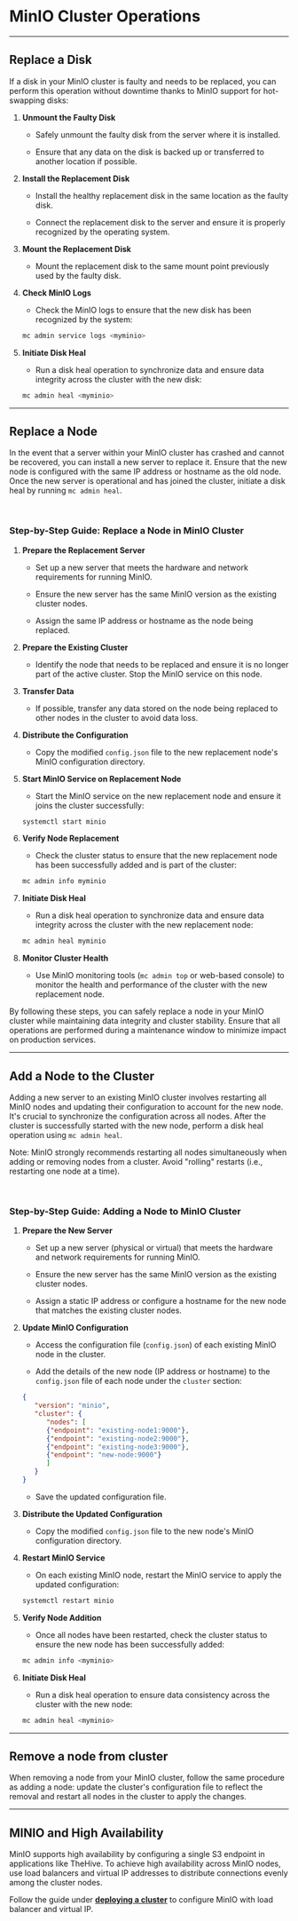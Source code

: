 # MinIO Cluster Operations

---

## Replace a Disk

If a disk in your MinIO cluster is faulty and needs to be replaced, you can perform this operation without downtime thanks to MinIO support for hot-swapping disks:

1. **Unmount the Faulty Disk**
   
      - Safely unmount the faulty disk from the server where it is installed.

      - Ensure that any data on the disk is backed up or transferred to another location if possible.

2. **Install the Replacement Disk**
   
      - Install the healthy replacement disk in the same location as the faulty disk.
      
      - Connect the replacement disk to the server and ensure it is properly recognized by the operating system.

3. **Mount the Replacement Disk**
   
      - Mount the replacement disk to the same mount point previously used by the faulty disk.

4. **Check MinIO Logs**
   
      - Check the MinIO logs to ensure that the new disk has been recognized by the system:
      ```bash
      mc admin service logs <myminio>
      ```

5. **Initiate Disk Heal**
   
      - Run a disk heal operation to synchronize data and ensure data integrity across the cluster with the new disk:
      ```bash
      mc admin heal <myminio>
      ```

---

## Replace a Node

In the event that a server within your MinIO cluster has crashed and cannot be recovered, you can install a new server to replace it. Ensure that the new node is configured with the same IP address or hostname as the old node. Once the new server is operational and has joined the cluster, initiate a disk heal by running `mc admin heal`.

&nbsp;

### Step-by-Step Guide: Replace a Node in MinIO Cluster

1. **Prepare the Replacement Server**

      - Set up a new server that meets the hardware and network requirements for running MinIO.

      - Ensure the new server has the same MinIO version as the existing cluster nodes.

      - Assign the same IP address or hostname as the node being replaced.

2. **Prepare the Existing Cluster**

      - Identify the node that needs to be replaced and ensure it is no longer part of the active cluster. Stop the MinIO service on this node.

3. **Transfer Data**

      - If possible, transfer any data stored on the node being replaced to other nodes in the cluster to avoid data loss.

4. **Distribute the Configuration**

      - Copy the modified `config.json` file to the new replacement node's MinIO configuration directory.

5. **Start MinIO Service on Replacement Node**

      - Start the MinIO service on the new replacement node and ensure it joins the cluster successfully:
      ```bash
      systemctl start minio
      ```

6. **Verify Node Replacement**

      - Check the cluster status to ensure that the new replacement node has been successfully added and is part of the cluster:
      ```bash
      mc admin info myminio
      ```

7. **Initiate Disk Heal**

      - Run a disk heal operation to synchronize data and ensure data integrity across the cluster with the new replacement node:
      ```bash
      mc admin heal myminio
      ```

8. **Monitor Cluster Health**

      - Use MinIO monitoring tools (`mc admin top` or web-based console) to monitor the health and performance of the cluster with the new replacement node.

By following these steps, you can safely replace a node in your MinIO cluster while maintaining data integrity and cluster stability. Ensure that all operations are performed during a maintenance window to minimize impact on production services.

---

## Add a Node to the Cluster

Adding a new server to an existing MinIO cluster involves restarting all MinIO nodes and updating their configuration to account for the new node. It's crucial to synchronize the configuration across all nodes. After the cluster is successfully started with the new node, perform a disk heal operation using `mc admin heal`.

Note: MinIO strongly recommends restarting all nodes simultaneously when adding or removing nodes from a cluster. Avoid "rolling" restarts (i.e., restarting one node at a time).

&nbsp;

### Step-by-Step Guide: Adding a Node to MinIO Cluster

1. **Prepare the New Server**

      - Set up a new server (physical or virtual) that meets the hardware and network requirements for running MinIO.

      - Ensure the new server has the same MinIO version as the existing cluster nodes.
      
      - Assign a static IP address or configure a hostname for the new node that matches the existing cluster nodes.

2. **Update MinIO Configuration**

      - Access the configuration file (`config.json`) of each existing MinIO node in the cluster.

      - Add the details of the new node (IP address or hostname) to the `config.json` file of each node under the `cluster` section:
      ```json
      {
         "version": "minio",
         "cluster": {
            "nodes": [
            {"endpoint": "existing-node1:9000"},
            {"endpoint": "existing-node2:9000"},
            {"endpoint": "existing-node3:9000"},
            {"endpoint": "new-node:9000"}
            ]
         }
      }
      ```
      
      - Save the updated configuration file.

3. **Distribute the Updated Configuration**

      - Copy the modified `config.json` file to the new node's MinIO configuration directory.

4. **Restart MinIO Service**
      
      - On each existing MinIO node, restart the MinIO service to apply the updated configuration:
      ```bash
      systemctl restart minio
      ```

5. **Verify Node Addition**
      
      - Once all nodes have been restarted, check the cluster status to ensure the new node has been successfully added:
      ```bash
      mc admin info <myminio>
      ```

6. **Initiate Disk Heal**
      
      - Run a disk heal operation to ensure data consistency across the cluster with the new node:
      ```bash
      mc admin heal <myminio>
      ```

---

## Remove a node from cluster
When removing a node from your MinIO cluster, follow the same procedure as adding a node: update the cluster's configuration file to reflect the removal and restart all nodes in the cluster to apply the changes.

---

## MINIO and High Availability
MinIO supports high availability by configuring a single S3 endpoint in applications like TheHive. To achieve high availability across MinIO nodes, use load balancers and virtual IP addresses to distribute connections evenly among the cluster nodes.

Follow the guide under [**deploying a cluster**](../installation/deploying-a-cluster.md) to configure MinIO with load balancer and virtual IP.

&nbsp;
